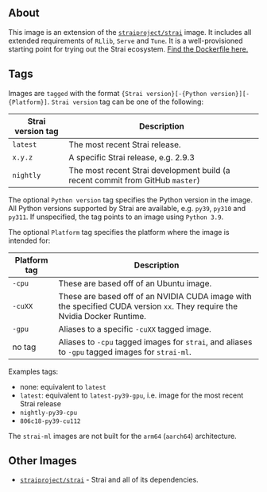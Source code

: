 ## About
This image is an extension of the [`straiproject/strai`](https://hub.docker.com/repository/docker/straiproject/strai) image. It includes all extended requirements of `RLlib`, `Serve` and `Tune`. It is a well-provisioned starting point for trying out the Strai ecosystem. [Find the Dockerfile here.](https://github.com/strai-project/strai/blob/master/docker/strai-ml/Dockerfile)

## Tags

Images are `tagged` with the format `{Strai version}[-{Python version}][-{Platform}]`. `Strai version` tag can be one of the following:

| Strai version tag | Description |
| --------------- | ----------- |
| `latest`                     | The most recent Strai release. |
| `x.y.z`                      | A specific Strai release, e.g. 2.9.3 |
| `nightly`                    | The most recent Strai development build (a recent commit from GitHub `master`) |

The optional `Python version` tag specifies the Python version in the image. All Python versions supported by Strai are available, e.g. `py39`, `py310` and `py311`. If unspecified, the tag points to an image using `Python 3.9`.

The optional `Platform` tag specifies the platform where the image is intended for:

| Platform tag | Description |
| --------------- | ----------- |
| `-cpu`  | These are based off of an Ubuntu image. |
| `-cuXX` | These are based off of an NVIDIA CUDA image with the specified CUDA version `xx`. They require the Nvidia Docker Runtime. |
| `-gpu`  | Aliases to a specific `-cuXX` tagged image. |
| no tag  | Aliases to `-cpu` tagged images for `strai`, and aliases to ``-gpu`` tagged images for `strai-ml`. |

Examples tags:
- none: equivalent to `latest`
- `latest`: equivalent to `latest-py39-gpu`, i.e. image for the most recent Strai release
- `nightly-py39-cpu`
- `806c18-py39-cu112`

The `strai-ml` images are not built for the `arm64` (`aarch64`) architecture.

## Other Images
* [`straiproject/strai`](https://hub.docker.com/repository/docker/straiproject/strai) - Strai and all of its dependencies.
